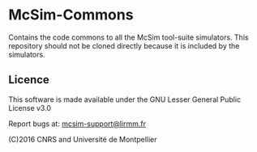 # McSim-Commons
Contains the code commons to all the McSim tool-suite simulators. This repository should not be cloned directly because it is included by the simulators.

## Licence

This software is made available under the  GNU Lesser General Public License v3.0

Report bugs at: mcsim-support@lirmm.fr  

(C)2016 CNRS and Université de Montpellier
